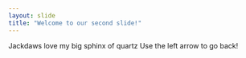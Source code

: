 ```yaml
---
layout: slide
title: "Welcome to our second slide!"
---
```

Jackdaws love my big sphinx of quartz
Use the left arrow to go back!